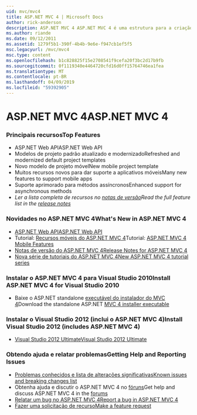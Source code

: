 ```yaml
---
uid: mvc/mvc4
title: ASP.NET MVC 4 | Microsoft Docs
author: rick-anderson
description: ASP.NET MVC 4 ASP.NET MVC 4 é uma estrutura para a criação de aplicativos web escalonáveis baseados em padrões, usando padrões de design bem estabelecidos e o poder do AS....
ms.author: riande
ms.date: 09/12/2011
ms.assetid: 1279f5b1-390f-4b4b-9e6e-f947cb1ef5f5
msc.legacyurl: /mvc/mvc4
msc.type: content
ms.openlocfilehash: b1c828825f15e2708541f9cefa20f3bc2d17b9fb
ms.sourcegitcommit: 0f1119340e4464720cfd16d0ff15764746ea1fea
ms.translationtype: MT
ms.contentlocale: pt-BR
ms.lasthandoff: 04/09/2019
ms.locfileid: "59392905"
---
```

# <a name="aspnet-mvc-4"></a><span data-ttu-id="16028-103">ASP.NET MVC 4</span><span class="sxs-lookup"><span data-stu-id="16028-103">ASP.NET MVC 4</span></span>

### <a name="top-features"></a><span data-ttu-id="16028-104">Principais recursos</span><span class="sxs-lookup"><span data-stu-id="16028-104">Top Features</span></span>

- <span data-ttu-id="16028-105">ASP.NET Web API</span><span class="sxs-lookup"><span data-stu-id="16028-105">ASP.NET Web API</span></span>
- <span data-ttu-id="16028-106">Modelos de projeto padrão atualizado e modernizado</span><span class="sxs-lookup"><span data-stu-id="16028-106">Refreshed and modernized default project templates</span></span>
- <span data-ttu-id="16028-107">Novo modelo de projeto móvel</span><span class="sxs-lookup"><span data-stu-id="16028-107">New mobile project template</span></span>
- <span data-ttu-id="16028-108">Muitos recursos novos para dar suporte a aplicativos móveis</span><span class="sxs-lookup"><span data-stu-id="16028-108">Many new features to support mobile apps</span></span>
- <span data-ttu-id="16028-109">Suporte aprimorado para métodos assíncronos</span><span class="sxs-lookup"><span data-stu-id="16028-109">Enhanced support for asynchronous methods</span></span>
- *<span data-ttu-id="16028-110">Ler a lista completa de recursos no [notas de versão](../whitepapers/mvc4-release-notes.md)</span><span class="sxs-lookup"><span data-stu-id="16028-110">Read the full feature list in the [release notes](../whitepapers/mvc4-release-notes.md)</span></span>*


### <a name="whats-new-in-aspnet-mvc-4"></a><span data-ttu-id="16028-111">Novidades no ASP.NET MVC 4</span><span class="sxs-lookup"><span data-stu-id="16028-111">What's New in ASP.NET MVC 4</span></span>

- [<span data-ttu-id="16028-112">ASP.NET Web API</span><span class="sxs-lookup"><span data-stu-id="16028-112">ASP.NET Web API</span></span>](../web-api/index.md)
- <span data-ttu-id="16028-113">Tutorial: [Recursos móveis do ASP.NET MVC 4](overview/older-versions/aspnet-mvc-4-mobile-features.md)</span><span class="sxs-lookup"><span data-stu-id="16028-113">Tutorial: [ASP.NET MVC 4 Mobile Features](overview/older-versions/aspnet-mvc-4-mobile-features.md)</span></span>
- [<span data-ttu-id="16028-114">Notas de versão do ASP.NET MVC 4</span><span class="sxs-lookup"><span data-stu-id="16028-114">Release Notes for ASP.NET MVC 4</span></span>](../whitepapers/mvc4-release-notes.md)
- [<span data-ttu-id="16028-115">Nova série de tutoriais do ASP.NET MVC 4</span><span class="sxs-lookup"><span data-stu-id="16028-115">New ASP.NET MVC 4 tutorial series</span></span>](overview/older-versions/getting-started-with-aspnet-mvc4/intro-to-aspnet-mvc-4.md)


### <a name="install-aspnet-mvc-4-for-visual-studio-2010"></a><span data-ttu-id="16028-116">Instalar o ASP.NET MVC 4 para Visual Studio 2010</span><span class="sxs-lookup"><span data-stu-id="16028-116">Install ASP.NET MVC 4 for Visual Studio 2010</span></span>

- <span data-ttu-id="16028-117">Baixe o ASP.NET standalone [executável do instalador do MVC 4](https://www.microsoft.com/download/details.aspx?id=30683)</span><span class="sxs-lookup"><span data-stu-id="16028-117">Download the standalone ASP.NET [MVC 4 installer executable](https://www.microsoft.com/download/details.aspx?id=30683)</span></span>


### <a name="install-visual-studio-2012-includes-aspnet-mvc-4"></a><span data-ttu-id="16028-118">Instalar o Visual Studio 2012 (inclui o ASP.NET MVC 4)</span><span class="sxs-lookup"><span data-stu-id="16028-118">Install Visual Studio 2012 (includes ASP.NET MVC 4)</span></span>

- [<span data-ttu-id="16028-119">Visual Studio 2012 Ultimate</span><span class="sxs-lookup"><span data-stu-id="16028-119">Visual Studio 2012 Ultimate</span></span>](https://go.microsoft.com/fwlink/?linkid=247148)


### <a name="getting-help-and-reporting-issues"></a><span data-ttu-id="16028-120">Obtendo ajuda e relatar problemas</span><span class="sxs-lookup"><span data-stu-id="16028-120">Getting Help and Reporting Issues</span></span>

- [<span data-ttu-id="16028-121">Problemas conhecidos e lista de alterações significativas</span><span class="sxs-lookup"><span data-stu-id="16028-121">Known issues and breaking changes list</span></span>](../whitepapers/mvc4-release-notes.md#_Toc303253815)
- <span data-ttu-id="16028-122">Obtenha ajuda e discutir o ASP.NET MVC 4 no [fóruns](https://forums.asp.net/1146.aspx)</span><span class="sxs-lookup"><span data-stu-id="16028-122">Get help and discuss ASP.NET MVC 4 in the [forums](https://forums.asp.net/1146.aspx)</span></span>
- [<span data-ttu-id="16028-123">Relatar um bug no ASP.NET MVC 4</span><span class="sxs-lookup"><span data-stu-id="16028-123">Report a bug in ASP.NET MVC 4</span></span>](https://github.com/aspnet/AspNetWebStack/issues)
- [<span data-ttu-id="16028-124">Fazer uma solicitação de recurso</span><span class="sxs-lookup"><span data-stu-id="16028-124">Make a feature request</span></span>](http://aspnet.uservoice.com/forums/41201-asp-net-mvc)
